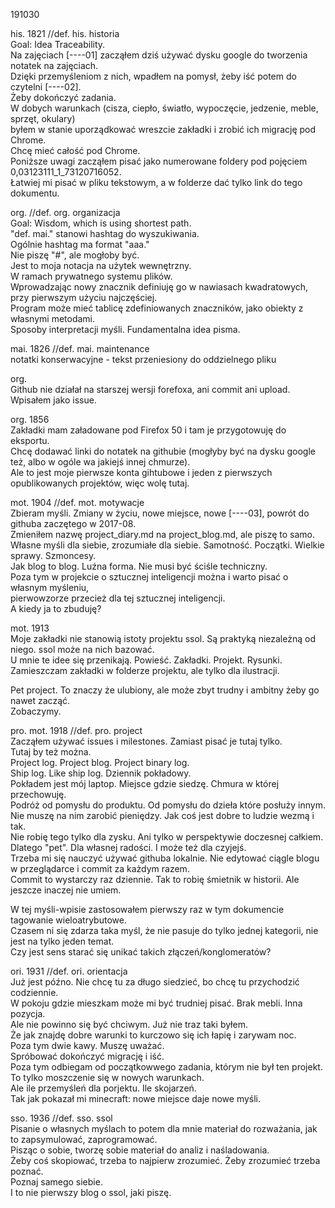 191030  
  
his. 1821      //def. his. historia  
Goal: Idea Traceability.    
Na zajęciach [----01] zacząłem dziś używać dysku google do tworzenia notatek na zajęciach.  
Dzięki przemyśleniom z nich, wpadłem na pomysł, żeby iść potem do czytelni [----02].  
Żeby dokończyć zadania.   
W dobych warunkach (cisza, ciepło, światło, wypoczęcie, jedzenie, meble, sprzęt, okulary)  
byłem w stanie uporządkować wreszcie zakładki i zrobić ich migrację pod Chrome.  
Chcę mieć całość pod Chrome.  
Poniższe uwagi zacząłem pisać jako numerowane foldery pod pojęciem 0,03123111_1_73120716052.  
Łatwiej mi pisać w pliku tekstowym, a w folderze dać tylko link do tego dokumentu.  
  
org.        //def. org. organizacja  
Goal: Wisdom, which is using shortest path.  
"def. mai." stanowi hashtag do wyszukiwania.   
Ogólnie hashtag ma format "aaa."   
Nie piszę "#", ale mogłoby być.   
Jest to moja notacja na użytek wewnętrzny.   
W ramach prywatnego systemu plików.  
Wprowadzając nowy znacznik definiuję go w nawiasach kwadratowych, przy pierwszym użyciu najczęściej.  
Program może mieć tablicę zdefiniowanych znaczników, jako obiekty z własnymi metodami.  
Sposoby interpretacji myśli. Fundamentalna idea pisma.  
  
mai. 1826    //def. mai. maintenance    
notatki konserwacyjne  - tekst przeniesiony do oddzielnego pliku

org.  
Github nie działał na starszej wersji forefoxa, ani commit ani upload.    
Wpisałem jako issue.      

org. 1856  
Zakładki mam załadowane pod Firefox 50 i tam je przygotowuję do eksportu.  
Chcę dodawać linki do notatek na githubie (mogłyby być na dysku google też, albo w ogóle wa jakiejś innej chmurze).  
Ale to jest moje pierwsze konta gihtubowe i jeden z pierwszych opublikowanych projektów, więc wolę tutaj.  

mot. 1904  //def. mot. motywacje  
Zbieram myśli. Zmiany w życiu, nowe miejsce, nowe [----03], powrót do githuba zaczętego w 2017-08.  
Zmieniłem nazwę project_diary.md na project_blog.md, ale piszę to samo.  
Własne myśli dla siebie, zrozumiałe dla siebie. Samotność. Początki. Wielkie sprawy. Szmoncesy.  
Jak blog to blog. Luźna forma. Nie musi być ściśle techniczny.  
Poza tym w projekcie o sztucznej inteligencji można i warto pisać o własnym myśleniu,  
pierwowzorze przecież dla tej sztucznej inteligencji.  
A kiedy ja to zbuduję?     

mot. 1913  
Moje zakładki nie stanowią istoty projektu ssol. Są praktyką niezależną od niego. ssol może na nich bazować.   
U mnie te idee się przenikają. Powieść. Zakładki. Projekt. Rysunki.    
Zamieszczam zakładki w folderze projektu, ale tylko dla ilustracji.    

Pet project. To znaczy że ulubiony, ale może zbyt trudny i ambitny żeby go nawet zacząć.  
Zobaczymy.   

pro. mot. 1918 //def. pro. project  
Zacząłem używać issues i milestones. Zamiast pisać je tutaj tylko.  
Tutaj by też można.   
Project log. Project blog. Project binary log.  
Ship log. Like ship log. Dziennik pokładowy.   
Pokładem jest mój laptop. Miejsce gdzie siedzę. Chmura w której przechowuję.   
Podróż od pomysłu do produktu. Od pomysłu do dzieła które posłuży innym.  
Nie muszę na nim zarobić pieniędzy. Jak coś jest dobre to ludzie wezmą i tak.  
Nie robię tego tylko dla zysku. Ani tylko w perspektywie doczesnej całkiem.   
Dlatego "pet". Dla własnej radości. I może też dla czyjejś.  
Trzeba mi się nauczyć używać githuba lokalnie. Nie edytować ciągle blogu w przeglądarce i commit za każdym razem.  
Commit to wystarczy raz dziennie. Tak to robię śmietnik w historii. Ale jeszcze inaczej nie umiem.  

W tej myśli-wpisie zastosowałem pierwszy raz w tym dokumencie tagowanie wieloatrybutowe.  
Czasem ni się zdarza taka myśl, że nie pasuje do tylko jednej kategorii, nie jest na tylko jeden temat.  
Czy jest sens starać się unikać takich złączeń/konglomeratów?  

ori. 1931 //def. ori. orientacja  
Już jest późno. Nie chcę tu za długo siedzieć, bo chcę tu przychodzić codziennie.   
W pokoju gdzie mieszkam może mi być trudniej pisać. Brak mebli. Inna pozycja.  
Ale nie powinno się być chciwym. Już nie traz taki byłem.  
Że jak znajdę dobre warunki to kurczowo się ich łapię i zarywam noc.  
Poza tym dwie kawy. Muszę uważać.   
Spróbować dokończyć migrację i iść.  
Poza tym odbiegam od początkowwego zadania, którym nie był ten projekt.  
To tylko moszczenie się w nowych warunkach.  
Ale ile przemyśleń dla porjektu. Ile skojarzeń.  
Tak jak pokazał mi minecraft: nowe miejsce daje nowe myśli.   

sso. 1936 //def. sso. ssol  
Pisanie o własnych myślach to potem dla mnie materiał do rozważania, jak to zapsymulować, zaprogramować.  
Pisząc o sobie, tworzę sobie materiał do analiz i naśladowania.  
Żeby coś skopiować, trzeba to najpierw zrozumieć. Żeby zrozumieć trzeba poznać.  
Poznaj samego siebie.   
I to nie pierwszy blog o ssol, jaki piszę.  






